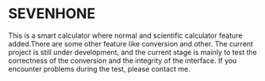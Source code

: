 # SEVENHONE
This is a smart calculator where normal and scientific calculator feature added.There are some other feature like conversion and other. The current project is still under development, and the current stage is mainly to test the correctness of the conversion and the integrity of the interface. If you encounter problems during the test, please contact me.
